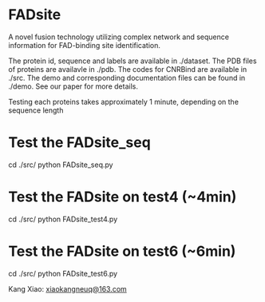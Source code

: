# FADsite
A novel fusion technology utilizing complex network and sequence information for FAD-binding site identification.

The protein id, sequence and labels are available in ./dataset. The PDB files of proteins are availavle in ./pdb. The codes for CNRBind are available in ./src. The demo and corresponding documentation files can be found in ./demo. See our paper for more details.

Testing each proteins takes approximately 1 minute, depending on the sequence length

# Test the FADsite_seq
cd ./src/
python FADsite_seq.py  

# Test the FADsite on test4 (~4min)
cd ./src/
python FADsite_test4.py  

# Test the FADsite on test6 (~6min)
cd ./src/
python FADsite_test6.py  

Kang Xiao: xiaokangneuq@163.com
